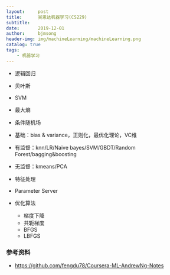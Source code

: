 ```yaml
---
layout:     post
title:      吴恩达机器学习(CS229)
subtitle:   
date:       2019-12-01
author:     bjmsong
header-img: img/machineLearning/machineLearning.png
catalog: true
tags:
    - 机器学习
---
```

> 


- 逻辑回归
- 贝叶斯
- SVM
- 最大熵
- 条件随机场

- 基础：bias & variance，正则化，最优化理论，VC维
- 有监督：knn/LR/Naive bayes/SVM/GBDT/Random Forest/bagging&boosting
- 无监督：kmeans/PCA
- 特征处理
- Parameter Server
- 优化算法
    - 梯度下降
    - 共轭梯度
    - BFGS
    - LBFGS
    



### 参考资料

- https://github.com/fengdu78/Coursera-ML-AndrewNg-Notes




